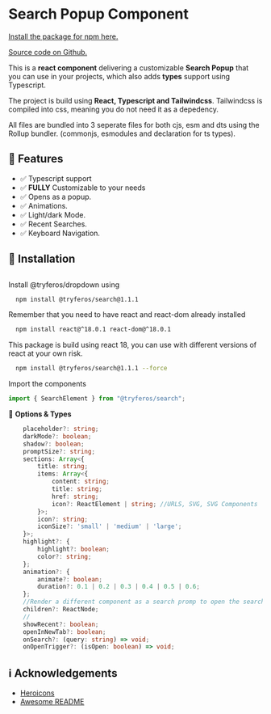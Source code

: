# Search Popup Component

[Install the package for npm here.](https://www.npmjs.com/package/@tryferos/search)

[Source code on Github.](https://github.com/Tryferos/Search-Popup)

This is a **react component** delivering a customizable **Search Popup** that you can use in your projects, which also adds **types** support using Typescript.

The project is build using **React, Typescript and Tailwindcss**. Tailwindcss is compiled into css, meaning you do not need it as a depedency.

All files are bundled into 3 seperate files for both cjs, esm and dts using the Rollup bundler. (commonjs, esmodules and declaration for ts types).

## :dart: Features

-   :white_check_mark: Typescript support
-   :white_check_mark: **FULLY** Customizable to your needs
-   :white_check_mark: Opens as a popup.
-   :white_check_mark: Animations.
-   :white_check_mark: Light/dark Mode.
-   :white_check_mark: Recent Searches.
-   :white_check_mark: Keyboard Navigation.

## :electric_plug: Installation

##

Install @tryferos/dropdown using

```bash
  npm install @tryferos/search@1.1.1
```

Remember that you need to have react and react-dom already installed

```bash
  npm install react@^18.0.1 react-dom@^18.0.1
```

This package is build using react 18, you can use with different versions of react at your own risk.

```bash
  npm install @tryferos/search@1.1.1 --force
```

Import the components

```javascript
import { SearchElement } from "@tryferos/search";
```

:speech_balloon: **Options & Types**

```typescript
    placeholder?: string;
    darkMode?: boolean;
    shadow?: boolean;
    promptSize?: string;
    sections: Array<{
        title: string;
        items: Array<{
            content: string;
            title: string;
            href: string;
            icon?: ReactElement | string; //URLS, SVG, SVG Components
        }>;
        icon?: string;
        iconSize?: 'small' | 'medium' | 'large';
    }>;
    highlight?: {
        highlight?: boolean;
        color?: string;
    };
    animation?: {
        animate?: boolean;
        duration?: 0.1 | 0.2 | 0.3 | 0.4 | 0.5 | 0.6;
    };
    //Render a different component as a search promp to open the search popup with.
    children?: ReactNode;
    //
    showRecent?: boolean;
    openInNewTab?: boolean;
    onSearch?: (query: string) => void;
    onOpenTrigger?: (isOpen: boolean) => void;
```

## :information_source: Acknowledgements

-   [Heroicons](https://awesomeopensource.com/project/elangosundar/awesome-README-templates)
-   [Awesome README](https://github.com/matiassingers/awesome-readme)
